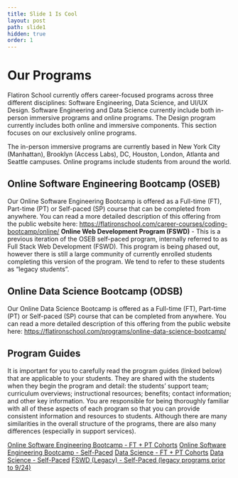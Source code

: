 ```yaml
---
title: Slide 1 Is Cool
layout: post
path: slide1
hidden: true
order: 1
---
```


# Our Programs

Flatiron School currently offers career-focused programs across three different disciplines: Software Engineering, Data Science, and UI/UX Design. Software Engineering and Data Science currently include both in-person immersive programs and online programs. The Design program currently includes both online and immersive components. This section focuses on our exclusively online programs.

The in-person immersive programs are currently based in New York City (Manhattan), Brooklyn (Access Labs), DC, Houston, London, Atlanta and Seattle campuses. Online programs include students from around the world.

## Online Software Engineering Bootcamp (OSEB)

Our Online Software Engineering Bootcamp is offered as a Full-time (FT), Part-time (PT) or Self-paced (SP) course that can be completed from anywhere. You can read a more detailed description of this offering from the public website here: https://flatironschool.com/career-courses/coding-bootcamp/online/
**Online Web Development Program (FSWD)** - This is a previous iteration of the OSEB self-paced program, internally referred to as Full Stack Web Development (FSWD). This program is being phased out, however there is still a large community of currently enrolled students completing this version of the program. We tend to refer to these students as “legacy students”.

## Online Data Science Bootcamp (ODSB)

Our Online Data Science Bootcamp is offered as a Full-time (FT), Part-time (PT) or Self-paced (SP) course that can be completed from anywhere. You can read a more detailed description of this offering from the public website here: https://flatironschool.com/programs/online-data-science-bootcamp/

## Program Guides

It is important for you to carefully read the program guides (linked below) that are applicable to your students. They are shared with the students when they begin the program and detail: the students’ support team; curriculum overviews; instructional resources; benefits; contact information; and other key information. You are responsible for being thoroughly familiar with all of these aspects of each program so that you can provide consistent information and resources to students. Although there are many similarities in the overall structure of the programs, there are also many differences (especially in support services).

[Online Software Engineering Bootcamp - FT + PT Cohorts](https://drive.google.com/open?id=14jVitbZdhpSUg_6tyLCasqHyj6-3Gaik)
[Online Software Engineering Bootcamp - Self-Paced](https://drive.google.com/open?id=1tdbr6P7Jc22yTogyp8yHY9GJ-vVwGk6s)
[Data Science - FT + PT Cohorts](https://drive.google.com/file/d/1Fxd39ba1hqXJaRnXFBMace32KXVnyBHw/view?usp=sharing)
[Data Science - Self-Paced](https://drive.google.com/file/d/1Y0bxWDorRCjTiAFW5xG73e_82X-ZPD5P/view?usp=sharing)
[FSWD (Legacy) - Self-Paced (legacy programs prior to 9/24)](https://drive.google.com/open?id=1wFKY3I-w0d_hmNsxxZE44ww9Zgdyc-cW)
